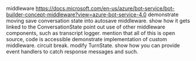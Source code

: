 
middleware https://docs.microsoft.com/en-us/azure/bot-service/bot-builder-concept-middleware?view=azure-bot-service-4.0
demonstrate moving save conversation state into autosave middleware. show how it gets linked to the ConversationState
point out use of other middleware components, such as transcript logger. mention that all of this is open source, code is accessible
demonstrate implementation of custom middleware. circuit break. modify TurnState.
show how you can provide event handlers to catch response messages and such.